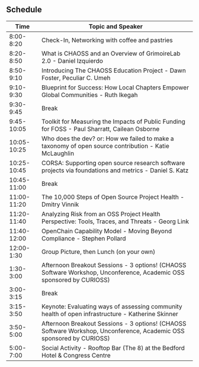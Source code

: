 ## Schedule

| Time | Topic and Speaker |
| ----- | ---- |
| 8:00-8:20 | Check-In, Networking with coffee and pastries |
| 8:20-8:50 | What is CHAOSS and an Overview of GrimoireLab 2.0 - Daniel Izquierdo|
| 8:50-9:10 | Introducing The CHAOSS Education Project - Dawn Foster, Peculiar C. Umeh |
| 9:10-9:30 | Blueprint for Success: How Local Chapters Empower Global Communities - Ruth Ikegah |
| 9:30-9:45 | Break |
| 9:45-10:05 | Toolkit for Measuring the Impacts of Public Funding for FOSS - Paul Sharratt, Cailean Osborne |
| 10:05-10:25 | Who does the dev? or: How we failed to make a taxonomy of open source contribution - Katie McLaughlin |
| 10:25-10:45 | CORSA: Supporting open source research software projects via foundations and metrics - Daniel S. Katz | 
| 10:45-11:00 | Break |
| 11:00-11:20 | The 10,000 Steps of Open Source Project Health - Dmitry Vinnik |
| 11:20-11:40 | Analyzing Risk from an OSS Project Health Perspective: Tools, Traces, and Threats - Georg Link |
| 11:40-12:00 | OpenChain Capability Model - Moving Beyond Compliance - Stephen Pollard |
| 12:00-1:30 | Group Picture, then Lunch (on your own) |
| 1:30-3:00 | Afternoon Breakout Sessions - 3 options! (CHAOSS Software Workshop, Unconference, Academic OSS sponsored by CURIOSS) |
| 3:00-3:15 | Break |
| 3:15-3:50 | Keynote: Evaluating ways of assessing community health of open infrastructure - Katherine Skinner  |
| 3:50-5:00 | Afternoon Breakout Sessions - 3 options! (CHAOSS Software Workshop, Unconference, Academic OSS sponsored by CURIOSS) |
| 5:00-7:00 | Social Activity - Rooftop Bar (The 8) at the Bedford Hotel & Congress Centre|



